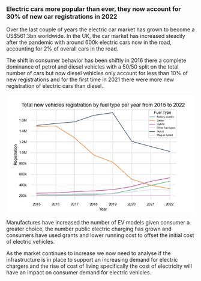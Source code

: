 ### Electric cars more popular than ever, they now account for 30% of new car registrations in 2022

Over the last couple of years the electric car market has grown to become a US$561.3bn worldwide. In the UK, the car market has increased steadily after the pandemic with around 600k electric cars now in the road, accounting for 2% of overall cars in the road.

The shift in consumer behavior has been shiftly in 2016 there a complete dominance of petrol and diesel vehicles with a 50/50 split on the total number of cars but now diesel vehicles only account for less than 10% of new registrations and for the first time in 2021 there were more new registration of electric cars than diesel.

![alt text](https://github.com/ssalazarheredia/vehicle_analysis/blob/main/graphs/Car%20registrations%20by%20fuel%20type.png)

Manufactures have increased the number of EV models given consumer a greater choice, the number public electric charging has grown and consumers have used grants and lower running cost to offset the initial cost of electric vehicles.

As the market continues to increase we now need to analyse if the infrastructure is in place to support an increasing demand for electric chargers and the rise of cost of living specifically the cost of electricity will have an impact on consumer demand for electric vehicles.
